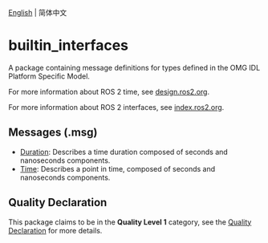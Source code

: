 [English](./README.md) | 简体中文

# builtin_interfaces
A package containing message definitions for types defined in the OMG IDL Platform Specific Model.

For more information about ROS 2 time, see [design.ros2.org](https://design.ros2.org/articles/clock_and_time.html).

For more information about ROS 2 interfaces, see [index.ros2.org](https://index.ros.org/doc/ros2/Concepts/About-ROS-Interfaces/).

## Messages (.msg)
* [Duration](msg/Duration.msg): Describes a time duration composed of seconds and nanoseconds components.
* [Time](msg/Time.msg): Describes a point in time, composed of seconds and nanoseconds components.

## Quality Declaration
This package claims to be in the **Quality Level 1** category, see the [Quality Declaration](QUALITY_DECLARATION.md) for more details.
